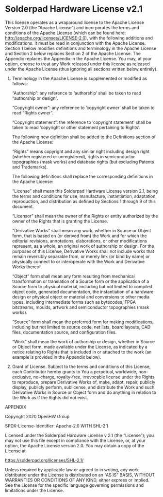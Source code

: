 # Solderpad Hardware License v2.1

This license operates as a wraparound license to the Apache License Version 2.0
(the “Apache License”) and incorporates the terms and conditions of the Apache
License (which can be found here: http://apache.org/licenses/LICENSE-2.0), with
the following additions and modifications. It must be read in conjunction with
the Apache License. Section 1 below modifies definitions and terminology in the
Apache License and Section 2 below replaces Section 2 of the Apache License. The
Appendix replaces the Appendix in the Apache License. You may, at your option,
choose to treat any Work released under this license as released under the
Apache License (thus ignoring all sections written below entirely).

1. Terminology in the Apache License is supplemented or modified as follows:

    “Authorship”: any reference to ‘authorship’ shall be taken to read
   “authorship or design”.

    “Copyright owner”: any reference to ‘copyright owner’ shall be taken to read
   “Rights owner”.

    “Copyright statement”: the reference to ‘copyright statement’ shall be taken
    to read ‘copyright or other statement pertaining to Rights’.

    The following new definition shall be added to the Definitions section of
    the Apache License:

    “Rights” means copyright and any similar right including design right
    (whether registered or unregistered), rights in semiconductor topographies
    (mask works) and database rights (but excluding Patents and Trademarks).

    The following definitions shall replace the corresponding definitions in the
    Apache License:

    “License” shall mean this Solderpad Hardware License version 2.1, being the
    terms and conditions for use, manufacture, instantiation, adaptation,
    reproduction, and distribution as defined by Sections 1 through 9 of this
    document.

    “Licensor” shall mean the owner of the Rights or entity authorized by the
    owner of the Rights that is granting the License.

    “Derivative Works” shall mean any work, whether in Source or Object form,
    that is based on (or derived from) the Work and for which the editorial
    revisions, annotations, elaborations, or other modifications represent, as a
    whole, an original work of authorship or design. For the purposes of this
    License, Derivative Works shall not include works that remain reversibly
    separable from, or merely link (or bind by name) or physically connect to or
    interoperate with the Work and Derivative Works thereof.

    “Object” form shall mean any form resulting from mechanical transformation
    or translation of a Source form or the application of a Source form to
    physical material, including but not limited to compiled object code,
    generated documentation, the instantiation of a hardware design or physical
    object or material and conversions to other media types, including
    intermediate forms such as bytecodes, FPGA bitstreams, moulds, artwork and
    semiconductor topographies (mask works).

    “Source” form shall mean the preferred form for making modifications,
    including but not limited to source code, net lists, board layouts, CAD
    files, documentation source, and configuration files.

    “Work” shall mean the work of authorship or design, whether in Source or
    Object form, made available under the License, as indicated by a notice
    relating to Rights that is included in or attached to the work (an example
    is provided in the Appendix below).

2. Grant of License. Subject to the terms and conditions of this License, each
   Contributor hereby grants to You a perpetual, worldwide, non-exclusive,
   no-charge, royalty-free, irrevocable license under the Rights to reproduce,
   prepare Derivative Works of, make, adapt, repair, publicly display, publicly
   perform, sublicense, and distribute the Work and such Derivative Works in
   Source or Object form and do anything in relation to the Work as if the
   Rights did not exist.

APPENDIX

Copyright 2020 OpenHW Group

SPDX-License-Identifier: Apache-2.0 WITH SHL-2.1

Licensed under the Solderpad Hardware License v 2.1 (the “License”); you may not
use this file except in compliance with the License, or, at your option, the
Apache License version 2.0. You may obtain a copy of the License at

https://solderpad.org/licenses/SHL-2.1/

Unless required by applicable law or agreed to in writing, any work distributed
under the License is distributed on an “AS IS” BASIS, WITHOUT WARRANTIES OR
CONDITIONS OF ANY KIND, either express or implied. See the License for the
specific language governing permissions and limitations under the License.